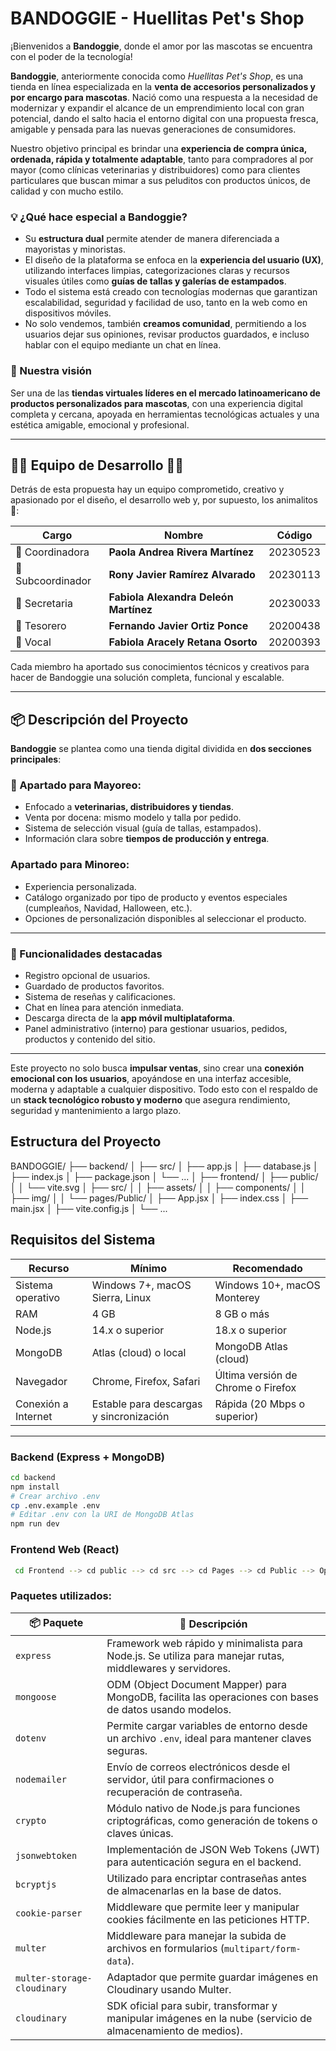 # BANDOGGIE - Huellitas Pet's Shop 

¡Bienvenidos a **Bandoggie**, donde el amor por las mascotas se encuentra con el poder de la tecnología! 

**Bandoggie**, anteriormente conocida como *Huellitas Pet's Shop*, es una tienda en línea especializada en la **venta de accesorios personalizados y por encargo para mascotas**. Nació como una respuesta a la necesidad de modernizar y expandir el alcance de un emprendimiento local con gran potencial, dando el salto hacia el entorno digital con una propuesta fresca, amigable y pensada para las nuevas generaciones de consumidores.

Nuestro objetivo principal es brindar una **experiencia de compra única, ordenada, rápida y totalmente adaptable**, tanto para compradores al por mayor (como clínicas veterinarias y distribuidores) como para clientes particulares que buscan mimar a sus peluditos con productos únicos, de calidad y con mucho estilo.

### 💡 ¿Qué hace especial a Bandoggie?

- Su **estructura dual** permite atender de manera diferenciada a mayoristas y minoristas.
- El diseño de la plataforma se enfoca en la **experiencia del usuario (UX)**, utilizando interfaces limpias, categorizaciones claras y recursos visuales útiles como **guías de tallas y galerías de estampados**.
- Todo el sistema está creado con tecnologías modernas que garantizan escalabilidad, seguridad y facilidad de uso, tanto en la web como en dispositivos móviles.
- No solo vendemos, también **creamos comunidad**, permitiendo a los usuarios dejar sus opiniones, revisar productos guardados, e incluso hablar con el equipo mediante un chat en línea.

### 🎯 Nuestra visión

Ser una de las **tiendas virtuales líderes en el mercado latinoamericano de productos personalizados para mascotas**, con una experiencia digital completa y cercana, apoyada en herramientas tecnológicas actuales y una estética amigable, emocional y profesional.

---

## 👩‍💻 Equipo de Desarrollo 🧠💡

Detrás de esta propuesta hay un equipo comprometido, creativo y apasionado por el diseño, el desarrollo web y, por supuesto, los animalitos 🐾:

| Cargo           | Nombre                                   | Código     |
|----------------|-------------------------------------------|------------|
| 🐾 Coordinadora  | **Paola Andrea Rivera Martínez**           | 20230523   |
| 🐾 Subcoordinador| **Rony Javier Ramírez Alvarado**           | 20230113   |
| 🐾 Secretaria    | **Fabiola Alexandra Deleón Martínez**      | 20230033   |
| 🐾 Tesorero      | **Fernando Javier Ortiz Ponce**            | 20200438   |
| 🐾 Vocal         | **Fabiola Aracely Retana Osorto**          | 20200393   |

Cada miembro ha aportado sus conocimientos técnicos y creativos para hacer de Bandoggie una solución completa, funcional y escalable.

---

## 📦 Descripción del Proyecto

**Bandoggie** se plantea como una tienda digital dividida en **dos secciones principales**:

### 🏢 Apartado para **Mayoreo**:
- Enfocado a **veterinarias, distribuidores y tiendas**.
- Venta por docena: mismo modelo y talla por pedido.
- Sistema de selección visual (guía de tallas, estampados).
- Información clara sobre **tiempos de producción y entrega**.

### Apartado para **Minoreo**:
- Experiencia personalizada.
- Catálogo organizado por tipo de producto y eventos especiales (cumpleaños, Navidad, Halloween, etc.).
- Opciones de personalización disponibles al seleccionar el producto.

---

### 🌟 Funcionalidades destacadas

- Registro opcional de usuarios.
- Guardado de productos favoritos.
- Sistema de reseñas y calificaciones.
- Chat en línea para atención inmediata.
- Descarga directa de la **app móvil multiplataforma**.
- Panel administrativo (interno) para gestionar usuarios, pedidos, productos y contenido del sitio.

---

Este proyecto no solo busca **impulsar ventas**, sino crear una **conexión emocional con los usuarios**, apoyándose en una interfaz accesible, moderna y adaptable a cualquier dispositivo. Todo esto con el respaldo de un **stack tecnológico robusto y moderno** que asegura rendimiento, seguridad y mantenimiento a largo plazo.



## Estructura del Proyecto

BANDOGGIE/
├── backend/
│ ├── src/
│ ├── app.js
│ ├── database.js
│ ├── index.js
│ ├── package.json
│ └── ...
│
├── frontend/
│ ├── public/
│ │ └── vite.svg
│ ├── src/
│ │ ├── assets/
│ │ ├── components/
│ │ ├── img/
│ │ └── pages/Public/
│ ├── App.jsx
│ ├── index.css
│ ├── main.jsx
│ ├── vite.config.js
│ └── ...

## Requisitos del Sistema

| Recurso             | Mínimo                                  | Recomendado                        |
| ------------------- | --------------------------------------- | ---------------------------------- |
| Sistema operativo   | Windows 7+, macOS Sierra, Linux         | Windows 10+, macOS Monterey        |
| RAM                 | 4 GB                                    | 8 GB o más                         |
| Node.js             | 14.x o superior                         | 18.x o superior                    |
| MongoDB             | Atlas (cloud) o local                   | MongoDB Atlas (cloud)              |
| Navegador           | Chrome, Firefox, Safari                 | Última versión de Chrome o Firefox |
| Conexión a Internet | Estable para descargas y sincronización | Rápida (20 Mbps o superior)        |

---

### Backend (Express + MongoDB)

```bash
cd backend
npm install
# Crear archivo .env
cp .env.example .env
# Editar .env con la URI de MongoDB Atlas
npm run dev
```

### Frontend Web (React)

```bash
 cd Frontend --> cd public --> cd src --> cd Pages --> cd Public --> Open Terminal --> npm i install --> npm run dev
```

### Paquetes utilizados:

| 📦 Paquete                  | 🧾 Descripción                                                                                              |
| --------------------------- | ----------------------------------------------------------------------------------------------------------- |
| `express`                   | Framework web rápido y minimalista para Node.js. Se utiliza para manejar rutas, middlewares y servidores.   |
| `mongoose`                  | ODM (Object Document Mapper) para MongoDB, facilita las operaciones con bases de datos usando modelos.      |
| `dotenv`                    | Permite cargar variables de entorno desde un archivo `.env`, ideal para mantener claves seguras.            |
| `nodemailer`                | Envío de correos electrónicos desde el servidor, útil para confirmaciones o recuperación de contraseña.     |
| `crypto`                    | Módulo nativo de Node.js para funciones criptográficas, como generación de tokens o claves únicas.          |
| `jsonwebtoken`              | Implementación de JSON Web Tokens (JWT) para autenticación segura en el backend.                            |
| `bcryptjs`                  | Utilizado para encriptar contraseñas antes de almacenarlas en la base de datos.                             |
| `cookie-parser`             | Middleware que permite leer y manipular cookies fácilmente en las peticiones HTTP.                          |
| `multer`                    | Middleware para manejar la subida de archivos en formularios (`multipart/form-data`).                       |
| `multer-storage-cloudinary` | Adaptador que permite guardar imágenes en Cloudinary usando Multer.                                         |
| `cloudinary`                | SDK oficial para subir, transformar y manipular imágenes en la nube (servicio de almacenamiento de medios). |
